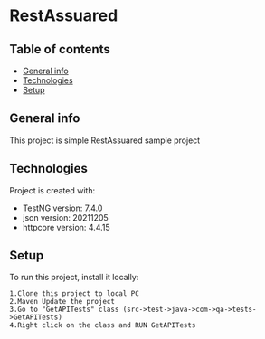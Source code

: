 # RestAssuared

## Table of contents
* [General info](#general-info)
* [Technologies](#technologies)
* [Setup](#setup)

## General info
This project is simple RestAssuared sample project
	
## Technologies
Project is created with:
* TestNG version: 7.4.0
* json version: 20211205
* httpcore version: 4.4.15
	
## Setup
To run this project, install it locally:

```
1.Clone this project to local PC
2.Maven Update the project
3.Go to "GetAPITests" class (src->test->java->com->qa->tests->GetAPITests)
4.Right click on the class and RUN GetAPITests
```
